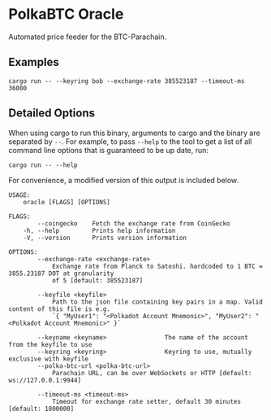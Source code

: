 # PolkaBTC Oracle

Automated price feeder for the BTC-Parachain. 

## Examples

```shell
cargo run -- --keyring bob --exchange-rate 385523187 --timeout-ms 36000
```

## Detailed Options

When using cargo to run this binary, arguments to cargo and the binary are separated by `--`. For example, to pass `--help` to the tool to get a list of all command line options that is guaranteed to be up date, run:

```
cargo run -- --help
```

For convenience, a modified version of this output is included below.

```
USAGE:
    oracle [FLAGS] [OPTIONS]

FLAGS:
        --coingecko    Fetch the exchange rate from CoinGecko
    -h, --help         Prints help information
    -V, --version      Prints version information

OPTIONS:
        --exchange-rate <exchange-rate>
            Exchange rate from Planck to Satoshi. hardcoded to 1 BTC = 3855.23187 DOT at granularity
            of 5 [default: 385523187]

        --keyfile <keyfile>
            Path to the json file containing key pairs in a map. Valid content of this file is e.g.
            `{ "MyUser1": "<Polkadot Account Mnemonic>", "MyUser2": "<Polkadot Account Mnemonic>" }`

        --keyname <keyname>                The name of the account from the keyfile to use
        --keyring <keyring>                Keyring to use, mutually exclusive with keyfile
        --polka-btc-url <polka-btc-url>
            Parachain URL, can be over WebSockets or HTTP [default: ws://127.0.0.1:9944]

        --timeout-ms <timeout-ms>
            Timeout for exchange rate setter, default 30 minutes [default: 1800000]
```
